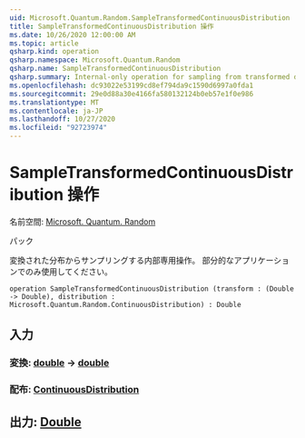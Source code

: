 ```yaml
---
uid: Microsoft.Quantum.Random.SampleTransformedContinuousDistribution
title: SampleTransformedContinuousDistribution 操作
ms.date: 10/26/2020 12:00:00 AM
ms.topic: article
qsharp.kind: operation
qsharp.namespace: Microsoft.Quantum.Random
qsharp.name: SampleTransformedContinuousDistribution
qsharp.summary: Internal-only operation for sampling from transformed distributions. Should only be used via partial application.
ms.openlocfilehash: dc93022e53199cd8ef794da9c1590d6997a0fda1
ms.sourcegitcommit: 29e0d88a30e4166fa580132124b0eb57e1f0e986
ms.translationtype: MT
ms.contentlocale: ja-JP
ms.lasthandoff: 10/27/2020
ms.locfileid: "92723974"
---
```

# <a name="sampletransformedcontinuousdistribution-operation"></a>SampleTransformedContinuousDistribution 操作

名前空間: [Microsoft. Quantum. Random](xref:Microsoft.Quantum.Random)

パック [](https://nuget.org/packages/)


変換された分布からサンプリングする内部専用操作。
部分的なアプリケーションでのみ使用してください。

```qsharp
operation SampleTransformedContinuousDistribution (transform : (Double -> Double), distribution : Microsoft.Quantum.Random.ContinuousDistribution) : Double
```


## <a name="input"></a>入力

### <a name="transform--double---double"></a>変換: [double](xref:microsoft.quantum.lang-ref.double) -> [double](xref:microsoft.quantum.lang-ref.double)




### <a name="distribution--continuousdistribution"></a>配布: [ContinuousDistribution](xref:Microsoft.Quantum.Random.ContinuousDistribution)





## <a name="output--double"></a>出力: [Double](xref:microsoft.quantum.lang-ref.double)

